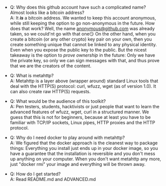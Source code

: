 - Q: Why does this github account have such a complicated name? Almost looks like a bitcoin address?  
  A: It ***is*** a bitcoin address. We wanted to keep this account anonymous, while still keeping the option to go non-anonymous in the future.
     How does that work? Well, the name anonymous@github.com was already taken, so we could'nt go with that one:smirk:  On the other hand, when you create a bitcoin (or any other crypto) key pair on your own, then you create something unique that cannot be linked to any physical identity. Even when you expose the public key to the public. But the nicest takeaway is the option to _prove ownership_ in the future: Only we have the private key, so only we can sign messages with that, and thus prove that we are the creators of the content.
 
- Q: What is metahttp?  
  A: Metahttp is a layer above (wrapper around) standard Linux tools that deal with the HTTP(S) protocol: curl, wfuzz, wget (as of version 1.0). It can also create raw HTTP(S) requests.

- Q: What would be the audience of this toolkit?  
  A: Pen testers, students, hacktivists or just people that want to learn the advanced features of wfuzz, wget, curl in a structured manner. We guess that this is not for beginners, because at least you have to be familiar with TCP/IP sockets, Linux pipes, HTTP proxies and the HTTP protocol.

- Q: Why do I need docker to play around with metahttp?  
  A: We figured that the docker approach is the cleanest way to package things: Everything you install just ends up in your docker image, so you have a guarantee that the installation is reversible and you don't mess up anything on your computer. When you don't want metahttp any more, just "docker rmi" your image and everything will be thrown away.

- Q: How do I get started?  
  A: Read README.md and ADVANCED.md  
